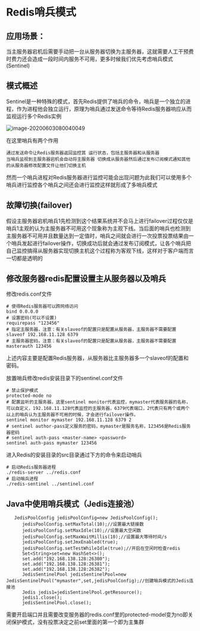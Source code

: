 # Redis哨兵模式

## 应用场景：

当主服务器宕机后需要手动把一台从服务器切换为主服务器，这就需要人工干预费时费力还会造成一段时间内服务不可用，更多时候我们优先考虑哨兵模式(Sentinel)

## 模式概述

Sentinel是一种特殊的模式，首先Redis提供了哨兵的命令，哨兵是一个独立的进程，作为进程他会独立运行，原理为哨兵通过发送命令等待Redis服务器响应从而监视运行多个Redis实例

![image-20200603080040049](C:\Users\Administrator\AppData\Roaming\Typora\typora-user-images\image-20200603080040049.png)

在这里哨兵有两个作用

```
通过发送命令让Redis服务器返回监控其 运行状态，包括主服务器和从服务器
当哨兵监视到主服务器宕机会自动将主服务器 切换成从服务器然后通过发布订阅模式通知其他的从服务器修改配置文件让他们切换主机
```

然而一个哨兵进程对Redis服务器进行监控可能会出现问题为此我们可以使用多个哨兵进行监控各个哨兵之间还会进行监控这样就形成了多哨兵模式

## 故障切换(failover)

假设主服务器宕机哨兵1先检测到这个结果系统并不会马上进行failover过程仅仅是哨兵1主观的认为主服务器不可用这个现象称为主观下线。当后面的哨兵也检测到主服务器不可用并且数量达到一定值时，哨兵之间就会进行一次投票投票结果由一个哨兵发起进行failover操作，切换成功后就会通过发布订阅模式，让各个哨兵把自己监控搞得从服务器实现切换主机这个过程称为客观下线，这样对于客户端而言一切都是透明的 

## 修改服务器redis配置设置主从服务器以及哨兵

修改redis.conf文件

```
# 使得Redis服务器可以跨网络访问
bind 0.0.0.0
# 设置密码(可以不设置)
requirepass "123456"
# 指定主服务器，注意：有关slaveof的配置只是配置从服务器，主服务器不需要配置
slaveof 192.168.11.128 6379
# 主服务器密码，注意：有关slaveof的配置只是配置从服务器，主服务器不需要配置
masterauth 123456
```

上述内容主要是配置Redis服务器，从服务器比主服务器多一个slaveof的配置和密码。





放置哨兵修改redis安装目录下的sentinel.conf文件

```
# 禁止保护模式
protected-mode no
# 配置监听的主服务器，这里sentinel monitor代表监控，mymaster代表服务器的名称，可以自定义，192.168.11.128代表监控的主服务器，6379代表端口，2代表只有两个或两个以上的哨兵认为主服务器不可用的时候，才会进行failover操作。
sentinel monitor mymaster 192.168.11.128 6379 2
# sentinel author-pass定义服务的密码，mymaster是服务名称，123456是Redis服务器密码
# sentinel auth-pass <master-name> <password>
sentinel auth-pass mymaster 123456
```



进入Redis的安装目录的src目录通过下方的命令来启动哨兵

```
# 启动Redis服务器进程
./redis-server ../redis.conf
# 启动哨兵进程
./redis-sentinel ../sentinel.conf
```



## Java中使用哨兵模式（Jedis连接池）

```
   JedisPoolConfig jedisPoolConfig=new JedisPoolConfig();
      jedisPoolConfig.setMaxTotal(10);//设置最大链接数
      jedisPoolConfig.setMaxIdle(10);//设置最大空闲数
      jedisPoolConfig.setMaxWaitMillis(10);//设置最大等待时间/s
      jedisPoolConfig.setJmxEnabled(true);
      jedisPoolConfig.setTestWhileIdle(true);//开启在空闲时检查redis
      Set<String>set=new HashSet<>();
      set.add("192.168.138.128:26380");
      set.add("192.168.138.128:26381");
      set.add("192.168.138.128:26382");
      JedisSentinelPool jedisSentinelPool=new JedisSentinelPool("mymaster",set,jedisPoolConfig);//创建哨兵模式的Jedis连接池
      Jedis jedis1=jedisSentinelPool.getResource();
      jedis1.close();
      jedisSentinelPool.close();
```

需要开启端口并且需要改变服务器的redis.conf里的protected-model变为no即关闭保护模式，没有投票决定之前set里面的第一个即为主集群